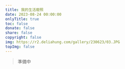 ```yaml
---
title: 我的生活廢照
date: 2023-08-24 00:00:00
onlyTitle: true
toc: false
donate: false
share: false
copyright: false
img: https://r2.deliahung.com/gallery/230623/03.JPG
topImg: false
---
```

> 準備中